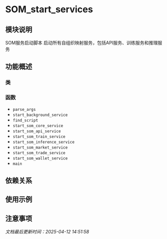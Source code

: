 # SOM_start_services

## 模块说明
SOM服务启动脚本
启动所有自组织映射服务，包括API服务、训练服务和推理服务

## 功能概述

### 类


### 函数

- `parse_args`
- `start_background_service`
- `find_script`
- `start_som_core_service`
- `start_som_api_service`
- `start_som_train_service`
- `start_som_inference_service`
- `start_som_market_service`
- `start_som_trade_service`
- `start_som_wallet_service`
- `main`

## 依赖关系

## 使用示例

## 注意事项

*文档最后更新时间：2025-04-12 14:51:58*